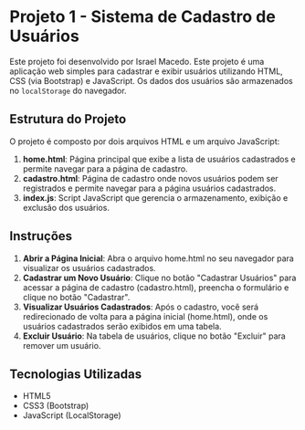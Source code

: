 # Projeto 1 - Sistema de Cadastro de Usuários

Este projeto foi desenvolvido por Israel Macedo.
Este projeto é uma aplicação web simples para cadastrar e exibir usuários utilizando HTML, CSS (via Bootstrap) e JavaScript. Os dados dos usuários são armazenados no `localStorage` do navegador.

## Estrutura do Projeto

O projeto é composto por dois arquivos HTML e um arquivo JavaScript:

1. **home.html**: Página principal que exibe a lista de usuários cadastrados e permite navegar para a página de cadastro.
2. **cadastro.html**: Página de cadastro onde novos usuários podem ser registrados e permite navegar para a página usuários cadastrados.
3. **index.js**: Script JavaScript que gerencia o armazenamento, exibição e exclusão dos usuários.


## Instruções

1. **Abrir a Página Inicial**: Abra o arquivo home.html no seu navegador para visualizar os usuários cadastrados.
2. **Cadastrar um Novo Usuário**: Clique no botão "Cadastrar Usuários" para acessar a página de cadastro (cadastro.html), preencha o formulário e clique no botão "Cadastrar".
3. **Visualizar Usuários Cadastrados**: Após o cadastro, você será redirecionado de volta para a página inicial (home.html), onde os usuários cadastrados serão exibidos em uma tabela.
4. **Excluir Usuário**: Na tabela de usuários, clique no botão "Excluir" para remover um usuário.
 
## Tecnologias Utilizadas

* HTML5
* CSS3 (Bootstrap)
* JavaScript (LocalStorage)

